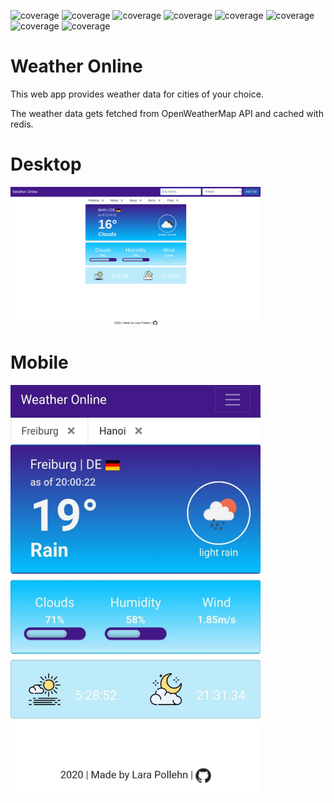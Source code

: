 ![coverage](https://img.shields.io/badge/redis-6400AA?style=for-the-badge&logo=redis)
![coverage](https://img.shields.io/badge/javascript-green?style=for-the-badge&logo=JavaScript)
![coverage](https://img.shields.io/badge/docker-blue?style=for-the-badge&logo=Docker)
![coverage](https://img.shields.io/badge/gulp-orange?style=for-the-badge&logo=Gulp)
![coverage](https://img.shields.io/badge/NodeJS-important?style=for-the-badge&logo=node.js)
![coverage](https://img.shields.io/badge/bootstrap-ff69b4?style=for-the-badge&logo=bootstrap)
![coverage](https://img.shields.io/badge/digitalocean-blueviolet?style=for-the-badge&logo=digitalocean)
![coverage](https://img.shields.io/badge/jetbrains-brightgreen?style=for-the-badge&logo=jetbrains)

# Weather Online

This web app provides weather data for cities of your choice. 

The weather data gets fetched from OpenWeatherMap API and cached with redis. 

# Desktop
<img src = "docs/full-app.png" width="400px"/>

# Mobile
<img src = "docs/mobil.png" width="400px"/>

